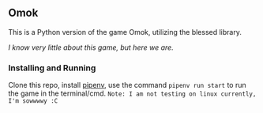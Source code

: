 ## Omok
This is a Python version of the game Omok, utilizing the blessed library.

*I know very little about this game, but here we are.*

### Installing and Running
Clone this repo, install [pipenv](https://pypi.org/project/pipenv/), use the command `pipenv run start` to run the game
in the terminal/cmd.
`Note: I am not testing on linux currently, I'm sowwwwy :C`